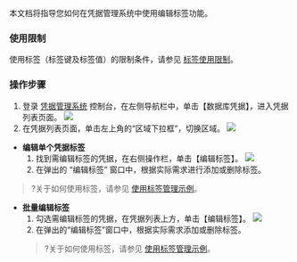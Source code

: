 本文档将指导您如何在凭据管理系统中使用编辑标签功能。

### 使用限制
使用标签（标签键及标签值）的限制条件，请参见  [标签使用限制](https://cloud.tencent.com/document/product/651/13354)。


### 操作步骤
1. 登录  [凭据管理系统](https://console.cloud.tencent.com/ssm)   控制台，在左侧导航栏中，单击【数据库凭据】，进入凭据列表页面。
   ![](https://main.qcloudimg.com/raw/bb4acaabaf38fb2c86fd54b449096ba8.png)
2. 在凭据列表页面，单击左上角的“区域下拉框”，切换区域。
   ![](https://main.qcloudimg.com/raw/d3f80a7d697c2b18f17f46c46a693d4e.png)
  - **编辑单个凭据标签**
    1. 找到需编辑标签的凭据，在右侧操作栏，单击【编辑标签】。
    ![](https://main.qcloudimg.com/raw/eec5c7b973533ab6895af51ec71669ec.png)
    2. 在弹出的 “编辑标签” 窗口中，根据实际需求进行添加或删除标签。
>?关于如何使用标签，请参见 [使用标签管理示例](https://cloud.tencent.com/document/product/1140/57655)。
 - **批量编辑标签**
    1. 勾选需编辑标签的凭据，在凭据列表上方，单击【编辑标签】。
    ![](https://main.qcloudimg.com/raw/6840573048abf728ec122a382da907df.png)
    2. 在弹出的“编辑标签”窗口中，根据实际需求添加或删除标签。
    >?关于如何使用标签，请参见 [使用标签管理示例](https://cloud.tencent.com/document/product/1140/57655)。
